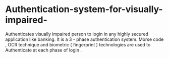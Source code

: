 # Authentication-system-for-visually-impaired-
Authenticates visually impaired person to login in any highly secured application like banking. It is a 3 - phase authentication system. Morse code , OCR technique and biometric ( fingerprint ) technologies are used to Authenticate at each phase of login .
